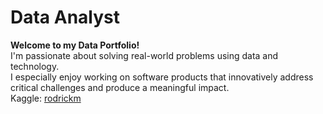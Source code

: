 
# **Data Analyst**
<b>Welcome to my Data Portfolio!</b>
<br>I'm passionate about solving real-world problems using data and technology.
<br>I especially enjoy working on software products that innovatively address critical challenges and produce a meaningful impact.
<br>Kaggle: <a href="https://www.kaggle.com/rodrickmascarenhas">rodrickm</a>
